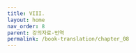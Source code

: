 ```yaml
---
title: VIII. 
layout: home
nav_order: 8
parent: 강의자료-번역
permalink: /book-translation/chapter_08
---
```


